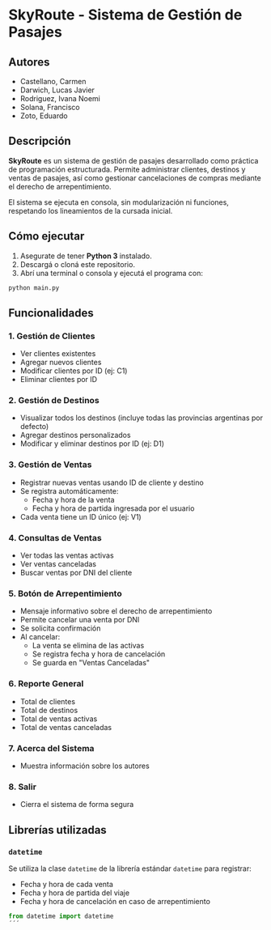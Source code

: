 # SkyRoute - Sistema de Gestión de Pasajes

## Autores

- Castellano, Carmen
- Darwich, Lucas Javier
- Rodriguez, Ivana Noemi
- Solana, Francisco
- Zoto, Eduardo

## Descripción

**SkyRoute** es un sistema de gestión de pasajes desarrollado como práctica de programación estructurada. Permite administrar clientes, destinos y ventas de pasajes, así como gestionar cancelaciones de compras mediante el derecho de arrepentimiento.

El sistema se ejecuta en consola, sin modularización ni funciones, respetando los lineamientos de la cursada inicial.

## Cómo ejecutar

1. Asegurate de tener **Python 3** instalado.
2. Descargá o cloná este repositorio.
3. Abrí una terminal o consola y ejecutá el programa con:

```bash
python main.py
```

## Funcionalidades

### 1. Gestión de Clientes

- Ver clientes existentes
- Agregar nuevos clientes
- Modificar clientes por ID (ej: C1)
- Eliminar clientes por ID

### 2. Gestión de Destinos

- Visualizar todos los destinos (incluye todas las provincias argentinas por defecto)
- Agregar destinos personalizados
- Modificar y eliminar destinos por ID (ej: D1)

### 3. Gestión de Ventas

- Registrar nuevas ventas usando ID de cliente y destino
- Se registra automáticamente:
  - Fecha y hora de la venta
  - Fecha y hora de partida ingresada por el usuario
- Cada venta tiene un ID único (ej: V1)

### 4. Consultas de Ventas

- Ver todas las ventas activas
- Ver ventas canceladas
- Buscar ventas por DNI del cliente

### 5. Botón de Arrepentimiento

- Mensaje informativo sobre el derecho de arrepentimiento
- Permite cancelar una venta por DNI
- Se solicita confirmación
- Al cancelar:
  - La venta se elimina de las activas
  - Se registra fecha y hora de cancelación
  - Se guarda en "Ventas Canceladas"

### 6. Reporte General

- Total de clientes
- Total de destinos
- Total de ventas activas
- Total de ventas canceladas

### 7. Acerca del Sistema

- Muestra información sobre los autores

### 8. Salir

- Cierra el sistema de forma segura

## Librerías utilizadas

### `datetime`

Se utiliza la clase `datetime` de la librería estándar `datetime` para registrar:

- Fecha y hora de cada venta
- Fecha y hora de partida del viaje
- Fecha y hora de cancelación en caso de arrepentimiento

```python
from datetime import datetime
´´´
```
